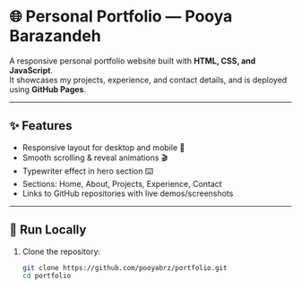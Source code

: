 # 🌐 Personal Portfolio — Pooya Barazandeh

A responsive personal portfolio website built with **HTML, CSS, and JavaScript**.  
It showcases my projects, experience, and contact details, and is deployed using **GitHub Pages**.

---

## ✨ Features
- Responsive layout for desktop and mobile 📱  
- Smooth scrolling & reveal animations 🎬  
- Typewriter effect in hero section ⌨️  
- Sections: Home, About, Projects, Experience, Contact  
- Links to GitHub repositories with live demos/screenshots  

---

## 🚀 Run Locally
1. Clone the repository:
   ```bash
   git clone https://github.com/pooyabrz/portfolio.git
   cd portfolio
